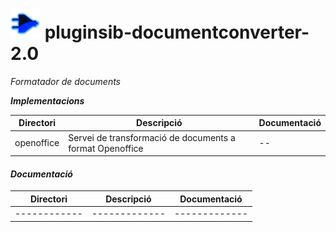 # ![Logo](https://github.com/GovernIB/maven/raw/binaris/pluginsib/projectinfo_Attachments/icon.jpg) pluginsib-documentconverter-2.0
*Formatador de documents*

***Implementacions***

Directori | Descripció | Documentació
------------ | ------------- | -------------
openoffice | Servei de transformació de documents a format Openoffice | -- 

#### ***Documentació***

Directori | Descripció | Documentació
------------ | ------------- | -------------
------------ | ------------- | -------------
